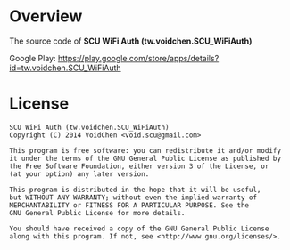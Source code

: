 # Overview

The source code of **SCU WiFi Auth (tw.voidchen.SCU_WiFiAuth)**

Google Play: https://play.google.com/store/apps/details?id=tw.voidchen.SCU_WiFiAuth

# License

    SCU WiFi Auth (tw.voidchen.SCU_WiFiAuth)
    Copyright (C) 2014 VoidChen <void.scu@gmail.com>

    This program is free software: you can redistribute it and/or modify
    it under the terms of the GNU General Public License as published by
    the Free Software Foundation, either version 3 of the License, or
    (at your option) any later version.

    This program is distributed in the hope that it will be useful,
    but WITHOUT ANY WARRANTY; without even the implied warranty of
    MERCHANTABILITY or FITNESS FOR A PARTICULAR PURPOSE. See the
    GNU General Public License for more details.

    You should have received a copy of the GNU General Public License
    along with this program. If not, see <http://www.gnu.org/licenses/>.
    
